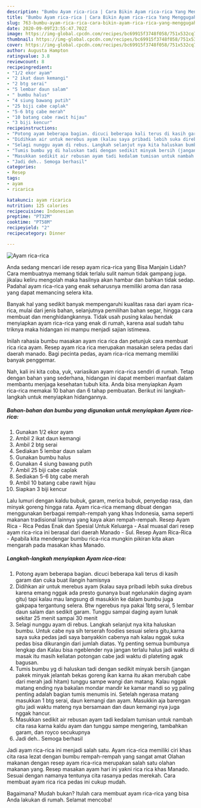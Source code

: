 ```yaml
---
description: "Bumbu Ayam rica-rica | Cara Bikin Ayam rica-rica Yang Menggugah Selera"
title: "Bumbu Ayam rica-rica | Cara Bikin Ayam rica-rica Yang Menggugah Selera"
slug: 763-bumbu-ayam-rica-rica-cara-bikin-ayam-rica-rica-yang-menggugah-selera
date: 2020-09-09T23:55:47.702Z
image: https://img-global.cpcdn.com/recipes/bc69915f3748f058/751x532cq70/ayam-rica-rica-foto-resep-utama.jpg
thumbnail: https://img-global.cpcdn.com/recipes/bc69915f3748f058/751x532cq70/ayam-rica-rica-foto-resep-utama.jpg
cover: https://img-global.cpcdn.com/recipes/bc69915f3748f058/751x532cq70/ayam-rica-rica-foto-resep-utama.jpg
author: Augusta Hampton
ratingvalue: 3.8
reviewcount: 8
recipeingredient:
- "1/2 ekor ayam"
- "2 ikat daun kemangi"
- "2 btg serai"
- "5 lembar daun salam"
- " bumbu halus"
- "4 siung bawang putih"
- "25 biji cabe caplak"
- "5-6 btg cabe merah"
- "10 batang cabe rawit hijau"
- "3 biji kencur"
recipeinstructions:
- "Potong ayam beberapa bagian. dicuci beberapa kali terus di kasih garam dan cuka buat ilangin hamisnya"
- "Didihkan air untuk merebus ayam (kalau saya pribadi lebih suka direbus karena emang nggak ada presto gunanya buat ngelunakin daging ayam gitu) tapi kalau mau langsung di masukkin ke dalam bumbu juga gakpapa tergantung selera. Btw ngerebus nya pakai 1btg serai, 5 lembar daun salam dan sedikit garam. Tunggu sampai daging ayam lunak sekitar 25 menit sampai 30 menit"
- "Selagi nunggu ayam di rebus. Langkah selanjut nya kita haluskan bumbu. Untuk cabe nya sih terserah foodies sesuai selera gitu,karna saya suka pedas jadi saya banyakkin cabenya nah kalau nggak suka pedas bisa dikurangin dari jumlah diatas. Yg penting semua bumbunya lengkap dan Kalau bisa ngeblender nya jangan terlalu halus jadi waktu di masak itu masih keliatan potongan cabe jadi waktu di plateting agak bagusan."
- "Tumis bumbu yg di haluskan tadi dengan sedikit minyak bersih (jangan pakek minyak jelantah bekas goreng ikan karna itu akan merubah cabe dari merah jadi hitam) tunggu sampe wangi dan matang. Kalau nggak matang ending nya bakalan mondar mandir ke kamar mandi so yg paling penting adalah bagian tumis menumis ini. Setelah ngerasa matang masukkan 1 btg serai, daun kemangi dan ayam. Masukkin aja barengan gitu jadi waktu mateng nya bersamaan dan daun kemangi nya juga nggak hancur."
- "Masukkan sedikit air rebusan ayam tadi kedalam tumisan untuk nambah cita rasa karna kaldu ayam dan tunggu sampe mengering, tambahkan garam, dan royco secukupnya"
- "Jadi deh.. Semoga berhasil"
categories:
- Resep
tags:
- ayam
- ricarica

katakunci: ayam ricarica 
nutrition: 125 calories
recipecuisine: Indonesian
preptime: "PT32M"
cooktime: "PT58M"
recipeyield: "2"
recipecategory: Dinner

---
```



![Ayam rica-rica](https://img-global.cpcdn.com/recipes/bc69915f3748f058/751x532cq70/ayam-rica-rica-foto-resep-utama.jpg)

Anda sedang mencari ide resep ayam rica-rica yang Bisa Manjain Lidah? Cara membuatnya memang tidak terlalu sulit namun tidak gampang juga. jikalau keliru mengolah maka hasilnya akan hambar dan bahkan tidak sedap. Padahal ayam rica-rica yang enak seharusnya memiliki aroma dan rasa yang dapat memancing selera kita.

Banyak hal yang sedikit banyak mempengaruhi kualitas rasa dari ayam rica-rica, mulai dari jenis bahan, selanjutnya pemilihan bahan segar, hingga cara membuat dan menghidangkannya. Tidak usah pusing kalau hendak menyiapkan ayam rica-rica yang enak di rumah, karena asal sudah tahu triknya maka hidangan ini mampu menjadi sajian istimewa.

Inilah rahasia bumbu masakan ayam rica rica dan petunjuk cara membuat rica rica ayam. Resep ayam rica rica merupakan masakan selera pedas dari daerah manado. Bagi pecinta pedas, ayam rica-rica memang memiliki banyak penggemar.


Nah, kali ini kita coba, yuk, variasikan ayam rica-rica sendiri di rumah. Tetap dengan bahan yang sederhana, hidangan ini dapat memberi manfaat dalam membantu menjaga kesehatan tubuh kita. Anda bisa menyiapkan Ayam rica-rica memakai 10 bahan dan 6 tahap pembuatan. Berikut ini langkah-langkah untuk menyiapkan hidangannya.

<!--inarticleads1-->

##### Bahan-bahan dan bumbu yang digunakan untuk menyiapkan Ayam rica-rica:

1. Gunakan 1/2 ekor ayam
1. Ambil 2 ikat daun kemangi
1. Ambil 2 btg serai
1. Sediakan 5 lembar daun salam
1. Gunakan  bumbu halus
1. Gunakan 4 siung bawang putih
1. Ambil 25 biji cabe caplak
1. Sediakan 5-6 btg cabe merah
1. Ambil 10 batang cabe rawit hijau
1. Siapkan 3 biji kencur


Lalu lumuri dengan kaldu bubuk, garam, merica bubuk, penyedap rasa, dan minyak goreng hingga rata. Ayam rica-rica memang dibuat dengan menggunakan berbagai rempah-rempah yang khas Indonesia, sama seperti makanan tradisional lainnya yang kaya akan rempah-rempah. Resep Ayam Rica - Rica Pedas Enak dan Spesial Untuk Keluarga - Asal muasal dari resep ayam rica-rica ini berasal dari daerah Manado - Sul. Resep Ayam Rica-Rica - Apabila kita mendengar bumbu rica-rica mungkin pikiran kita akan mengarah pada masakan khas Manado. 

<!--inarticleads2-->

##### Langkah-langkah menyiapkan Ayam rica-rica:

1. Potong ayam beberapa bagian. dicuci beberapa kali terus di kasih garam dan cuka buat ilangin hamisnya
1. Didihkan air untuk merebus ayam (kalau saya pribadi lebih suka direbus karena emang nggak ada presto gunanya buat ngelunakin daging ayam gitu) tapi kalau mau langsung di masukkin ke dalam bumbu juga gakpapa tergantung selera. Btw ngerebus nya pakai 1btg serai, 5 lembar daun salam dan sedikit garam. Tunggu sampai daging ayam lunak sekitar 25 menit sampai 30 menit
1. Selagi nunggu ayam di rebus. Langkah selanjut nya kita haluskan bumbu. Untuk cabe nya sih terserah foodies sesuai selera gitu,karna saya suka pedas jadi saya banyakkin cabenya nah kalau nggak suka pedas bisa dikurangin dari jumlah diatas. Yg penting semua bumbunya lengkap dan Kalau bisa ngeblender nya jangan terlalu halus jadi waktu di masak itu masih keliatan potongan cabe jadi waktu di plateting agak bagusan.
1. Tumis bumbu yg di haluskan tadi dengan sedikit minyak bersih (jangan pakek minyak jelantah bekas goreng ikan karna itu akan merubah cabe dari merah jadi hitam) tunggu sampe wangi dan matang. Kalau nggak matang ending nya bakalan mondar mandir ke kamar mandi so yg paling penting adalah bagian tumis menumis ini. Setelah ngerasa matang masukkan 1 btg serai, daun kemangi dan ayam. Masukkin aja barengan gitu jadi waktu mateng nya bersamaan dan daun kemangi nya juga nggak hancur.
1. Masukkan sedikit air rebusan ayam tadi kedalam tumisan untuk nambah cita rasa karna kaldu ayam dan tunggu sampe mengering, tambahkan garam, dan royco secukupnya
1. Jadi deh.. Semoga berhasil


Jadi ayam rica-rica ini menjadi salah satu. Ayam rica-rica memiliki ciri khas cita rasa lezat dengan bumbu rempah-rempah yang sangat amat Olahan makanan dengan resep ayam rica-rica merupakan salah satu olahan makanan yang. Resep masakan ayam hari ini yakni rica rica khas Manado. Sesuai dengan namanya tentunya cita rasanya pedas merekah. Cara membuat ayam rica rica pedas ini cukup mudah. 

Bagaimana? Mudah bukan? Itulah cara membuat ayam rica-rica yang bisa Anda lakukan di rumah. Selamat mencoba!
